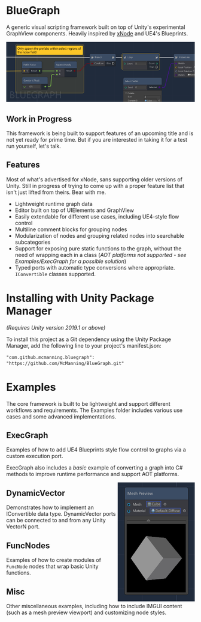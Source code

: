 
# BlueGraph

A generic visual scripting framework built on top of Unity's experimental GraphView components. Heavily inspired by [xNode](https://github.com/Siccity/xNode) and UE4's Blueprints. 

![BlueGraph Preview](Documentation~/Preview.png)


## Work in Progress

This framework is being built to support features of an upcoming title and is not yet ready for prime time. But if you are interested in taking it for a test run yourself, let's talk.


## Features

Most of what's advertised for xNode, sans supporting older versions of Unity. Still in progress of trying to come up with a proper feature list that isn't just lifted from theirs. Bear with me. 

* Lightweight runtime graph data
* Editor built on top of UIElements and GraphView
* Easily extendable for different use cases, including UE4-style flow control
* Multiline comment blocks for grouping nodes
* Modularization of nodes and grouping related nodes into searchable subcategories
* Support for exposing pure static functions to the graph, without the need of wrapping each in a class (*AOT platforms not supported - see Examples/ExecGraph for a possible solution*) 
* Typed ports with automatic type conversions where appropriate. `IConvertible` classes supported. 


# Installing with Unity Package Manager

_(Requires Unity version 2019.1 or above)_

To install this project as a Git dependency using the Unity Package Manager, add the following line to your project's manifest.json:

```
"com.github.mcmanning.bluegraph": "https://github.com/McManning/BlueGraph.git"
```


# Examples

The core framework is built to be lightweight and support different workflows and requirements. The Examples folder includes various use cases and some advanced implementations. 


## ExecGraph

Examples of how to add UE4 Blueprints style flow control to graphs via a custom execution port. 

ExecGraph also includes a *basic* example of converting a graph into C# methods to improve runtime performance and support AOT platforms. 

<img align="right" src="Documentation~/MeshPreview.png">


## DynamicVector

Demonstrates how to implement an IConvertible data type. DynamicVector ports can be connected to and from any Unity VectorN port.


## FuncNodes

Examples of how to create modules of `FuncNode` nodes that wrap basic Unity functions. 


## Misc

Other miscellaneous examples, including how to include IMGUI content (such as a mesh preview viewport) and customizing node styles.
